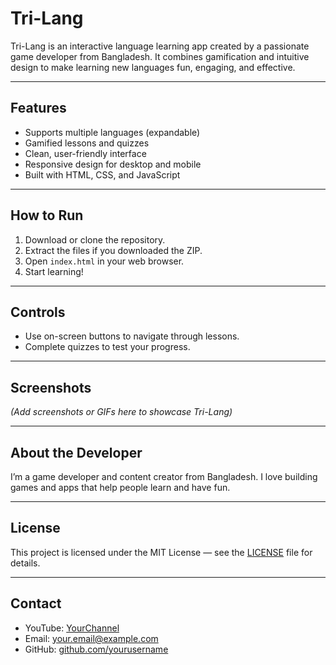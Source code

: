 # Tri-Lang

Tri-Lang is an interactive language learning app created by a passionate game developer from Bangladesh. It combines gamification and intuitive design to make learning new languages fun, engaging, and effective.

---

## Features

- Supports multiple languages (expandable)  
- Gamified lessons and quizzes  
- Clean, user-friendly interface  
- Responsive design for desktop and mobile  
- Built with HTML, CSS, and JavaScript  

---

## How to Run

1. Download or clone the repository.  
2. Extract the files if you downloaded the ZIP.  
3. Open `index.html` in your web browser.  
4. Start learning!

---

## Controls

- Use on-screen buttons to navigate through lessons.  
- Complete quizzes to test your progress.

---

## Screenshots

*(Add screenshots or GIFs here to showcase Tri-Lang)*

---

## About the Developer

I’m a game developer and content creator from Bangladesh. I love building games and apps that help people learn and have fun.

---

## License

This project is licensed under the MIT License — see the [LICENSE](LICENSE) file for details.

---

## Contact

- YouTube: [YourChannel](https://youtube.com/@YourChannel)  
- Email: your.email@example.com  
- GitHub: [github.com/yourusername](https://github.com/yourusername)

